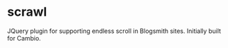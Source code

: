 scrawl
======

JQuery plugin for supporting endless scroll in Blogsmith sites.  Initially built for Cambio.